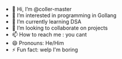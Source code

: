 - 👋 Hi, I’m @coller-master
- 👀 I’m interested in programming in Gollang
- 🌱 I’m currently learning DSA
- 💞️ I’m looking to collaborate on projects
- 📫 How to reach me : you cant
- 😄 Pronouns: He/Him
- ⚡ Fun fact: welp I'm boring

<!---
coller-master/coller-master is a ✨ special ✨ repository because its `README.md` (this file) appears on your GitHub profile.
You can click the Preview link to take a look at your changes.
--->
